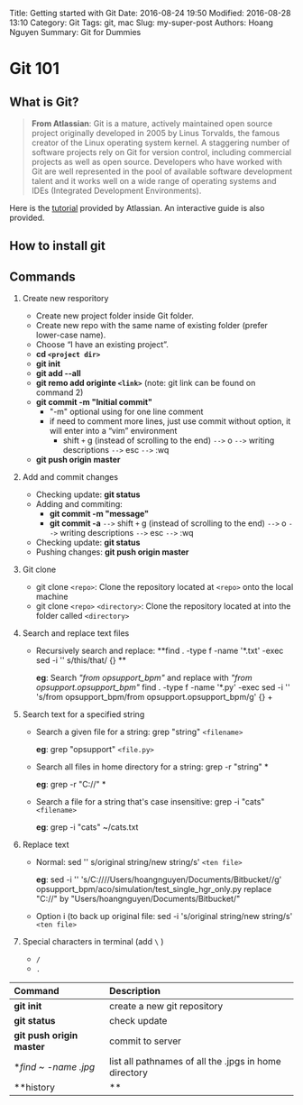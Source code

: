 Title: Getting started with Git
Date: 2016-08-24 19:50 
Modified: 2016-08-28 13:10
Category: Git
Tags: git, mac
Slug: my-super-post
Authors: Hoang Nguyen
Summary: Git for Dummies

# Git 101

## What is Git?
>**From Atlassian**: Git is a mature, actively maintained open source project originally developed in 2005 by Linus Torvalds, the famous creator of the Linux operating system kernel. A staggering number of software projects rely on Git for version control, including commercial projects as well as open source. Developers who have worked with Git are well represented in the pool of available software development talent and it works well on a wide range of operating systems and IDEs (Integrated Development Environments).

Here is the [tutorial](https://www.atlassian.com/git/tutorials/what-is-git) provided by Atlassian. An interactive guide is also provided.

## How to install git


## Commands

1. Create new resporitory
	- Create new project folder inside Git folder.
	- Create new repo with the same name of existing folder (prefer lower-case name).
	- Choose “I have an existing project”.
	- **cd `<project dir>`**
	- **git init**
	- **git add --all**
	- **git remo add originte `<link>`** (note: git link can be found on command 2)
	- **git commit -m "Initial commit"**
		- "-m" optional using for one line comment
		- if need to comment more lines, just use commit without option, it will enter into a “vim” environment
			- shift `+` g (instead of scrolling to the end) `-->` o `-->` writing descriptions `-->` esc `-->` :wq
	- **git push origin master**

2. Add and commit changes

	- Checking update: **git status** 
	- Adding and commiting: 
		- **git commit -m "message"**
		- **git commit -a** `-->` shift `+` g (instead of scrolling to the end) `-->` o `-->` writing descriptions `-->` esc `-->` :wq
	- Checking update: **git status**
	- Pushing changes: **git push origin master**

4. Git clone
	- git clone `<repo>`: Clone the repository located at `<repo>` onto the local machine
	- git clone `<repo>` `<directory>`: Clone the repository located at <repo> into the folder called `<directory>`


5. Search and replace text files
	- Recursively search and replace: **find . -type f -name '*.txt' -exec sed -i '' s/this/that/ {} **
	
		**eg**: Search _"from opsupport_bpm"_ and replace with _"from opsupport.opsupport_bpm"_
				find . -type f -name '*.py' -exec sed -i '' 's/from opsupport_bpm/from opsupport\.opsupport_bpm/g' {} +

6. Search text for a specified string
	- Search a given file for a string: grep "string" `<filename>`
	
		**eg**: grep "opsupport" `<file.py>`

	- Search all files in home directory for a string: grep -r "string" *

		**eg**: grep -r "C://" *

	- Search a file for a string that's case insensitive: grep -i "cats" `<filename>`

		**eg**: grep -i "cats" ~/cats.txt

7. Replace text
	- Normal: sed '' s/original string/new string/s' `<ten file>`

		**eg**: sed -i '' 's/C:\/\//\/Users\/hoangnguyen\/Documents\/Bitbucket\//g' opsupport_bpm/aco/simulation/test_single_hgr_only.py
		replace "C://" by "Users/hoangnguyen/Documents/Bitbucket/"

	- Option i (to back up original file: sed -i 's/original string/new string/s' `<ten file>`

8. Special characters in terminal (add `\` )
	- `/`
	- `.`



| Command							| Description
|:----------------------------------|:------------|
| **git init**     					| create a new git repository
| **git status**					| check update
| **git push origin master**		| commit to server
| **find ~ -name *.jpg**			| list all pathnames of all the .jpgs in home directory
| **history |**						| show history 						

